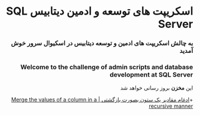 <div dir="rtl">

# اسکریپت های توسعه و ادمین دیتابیس SQL Server
### به چالش اسکریپت های ادمین و توسعه دیتابیس در اسکیوال سرور خوش آمدید
### Welcome to the challenge of admin scripts and database development at SQL Server
این **مخزن** بروز رسانی خواهد شد

+[ادغام مقادیر یک ستون بصورت بازگشتی | Merge the values of a column in a recursive manner](https://github.com/miladkeshvari/SQLServer-ScriptChallenge/tree/master/CTE%20Recursive%20And%20For-XML)

</div>
